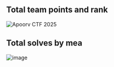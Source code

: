 ## Total team points and rank

![Apoorv CTF 2025](https://github.com/user-attachments/assets/bf1302c7-71b8-4e0d-b5a0-fc45cdaa15bf)

## Total solves by mea

![image](https://github.com/user-attachments/assets/cf434b3f-1538-488c-8a62-de19bef5f283)

